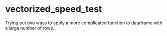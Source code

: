 # vectorized_speed_test

Trying out two ways to apply a more complicated function to dataframe with a large number of rows.

